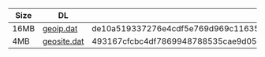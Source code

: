 |    Size   |     DL  | sha512sum |
|  ---  |  ---  |  ---  |
| 16MB | [geoip.dat](https://cdn.jsdelivr.net/gh/googleians/Rules@main/geoip.dat) | de10a519337276e4cdf5e769d969c1163570000896069f564271dd778b1a74cc9c7b1c07c4d0ac2a2dd10218e094e9c0d23f6f50f80b4c77bd3dc2c2b3cf0244 |
| 4MB | [geosite.dat](https://cdn.jsdelivr.net/gh/googleians/Rules@main/geosite.dat) | 493167cfcbc4df7869948788535cae9d05e5b3cde3f77cce407bada30191c33bed3085727bd2572f669682f8ce18ce7a0017b16c4e534539e1460c9c2a5d8023 |
